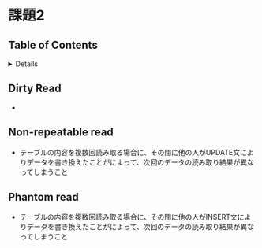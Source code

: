 # 課題2

## Table of Contents
<!-- START doctoc generated TOC please keep comment here to allow auto update -->
<!-- DON'T EDIT THIS SECTION, INSTEAD RE-RUN doctoc TO UPDATE -->
<details>
<summary>Details</summary>

- [課題2](#課題2)
  - [Table of Contents](#table-of-contents)
  - [Dirty Read](#dirty-read)
  - [Non-repeatable read](#non-repeatable-read)
  - [Phantom read](#phantom-read)

</details>
<!-- END doctoc generated TOC please keep comment here to allow auto update -->

## Dirty Read

- 

## Non-repeatable read

- テーブルの内容を複数回読み取る場合に、その間に他の人がUPDATE文によりデータを書き換えたことがによって、次回のデータの読み取り結果が異なってしまうこと

## Phantom read

- テーブルの内容を複数回読み取る場合に、その間に他の人がINSERT文によりデータを書き換えたことがによって、次回のデータの読み取り結果が異なってしまうこと